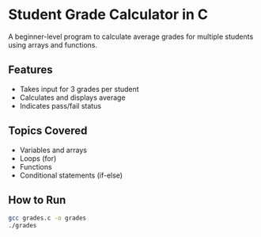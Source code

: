 # Student Grade Calculator in C

A beginner-level program to calculate average grades for multiple students using arrays and functions.

## Features
- Takes input for 3 grades per student
- Calculates and displays average
- Indicates pass/fail status

## Topics Covered
- Variables and arrays
- Loops (for)
- Functions
- Conditional statements (if-else)

## How to Run

```bash
gcc grades.c -o grades
./grades
